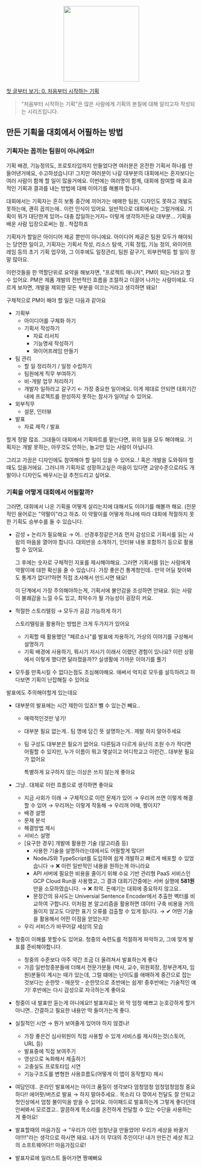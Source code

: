 <p align="center"><img src="https://i.imgur.com/wUFdbUb.png" width="200px"></p>

[첫 글부터 보기: 0. 처음부터 시작하는 기획](./)
> "처음부터 시작하는 기획"은  많은 사람에게 기획의 본질에 대해 알리고자 작성되는 시리즈입니다.

## 만든 기획을 대회에서 어필하는 방법
### 기획자는 꼽끼는 팀원이 아니에요!!
기획 배경, 기능정의도, 프로토타입까지 만들었다면 여러분은 온전한 기획서 하나를 만들어낸거에요, 수고하셨습니다! 그치만 여러분이 나갈 대부분의 대회에서는 혼자보다는 여러 사람이 함께 할 일이 많을거에요. 이번에는 여러명이 함께, 대회에 참여할 때 효과적인 기획과 결과를 내는 방법에 대해 이야기를 해볼까 합니다.

대회에서는 기획자는 흔히 보통 중간에 끼어가는 애매한 팀원, 디자인도 못하고 개발도 못하는애, 괜히 꼽끼는애.. 이런 인식이 있어요. 일반적으로 대회에서는 그럴거에요. 기획이 뭐가 대단한게 있어~ 대충 잡일하는거지~ 이렇게 생각하거든요 대부분... 기획을 배운 사람 입장으로써는 참.. 착잡하죠

기획자가 할일은 아이디어 제공 뿐만이 아니에요. 아이디어 제공은 팀원 모두가 해야되는 당연한 일이고, 기획자는 기획서 작성, 리소스 탐색, 기획 정립, 기능 정의, 와이어프레임 등의 초기 기획 업무와, 그 이후에도 일정관리, 팀원 갈구기, 외부컨택등 할 일이 정말 많아요.

이런것들을 한 역할단위로 요약을 해보자면, "프로젝트 매니저", PM이 되는거라고 할 수 있어요. PM은 제품 개발의 전반적인 흐름을 조절하고 이끌어 나가는 사람이에요. 다르게 보자면, 개발을 제외한 모든 부분을 이끄는거라고 생각하면 돼요!

구체적으로 PM이 해야 할 일은 다음과 같아요

-   기획부
    -   아이디어를 구체화 하기
    -   기획서 작성하기
        -   자료 리서치
        -   기능명세 작성하기
        -   와이어프레임 만들기
-   팀 관리
    -   할 일 정리하기 / 일정 수립하기
    -   팀원에게 직무 부여하기
    -   비-개발 업무 처리하기
    -   개발자 일하라고 갈구기 ← 가장 중요한 일이에요. 이게 제대로 안되면 대회기간 내에 프로젝트를 완성하지 못하는 참사가 일어날 수 있어요.
-   외부직무
    -   설문, 인터뷰
-   발표
    -   자료 제작 / 발표

할게 정말 많죠. 그대들이 대회에서 기획파트를 맡는다면, 위의 일을 모두 해야해요. 기획자는 개발 못하는, 아무것도 안하는, 놀고만 있는 사람이 아닙니다.

그리고 가끔은 디자인에도 참여해야 할 일이 있을 수 있어요..! 혹은 개발을 도와줘야 할 때도 있을거에요. 그러니까 기획자로 성장하고싶은 마음이 있다면 교양수준으로라도 개발이나 디자인도 배우시는걸 추천드리고 싶어요.

### 기획을 어떻게 대회에서 어필할까?
그러면, 대회에서 나온 기획을 어떻게 살리는지에 대해서도 이야기를 해볼까 해요. (전문적인 용어로는 "약팔이"라고 하죠. 이 약팔이를 어떻게 하냐에 따라 대회에 적절하지 못한 기획도 승부수를 둘 수 있습니다.

-   감성 + 논리가 필요해요 → 어.. 선경후정같은거죠 먼저 감성으로 기획서를 읽는 사람의 마음을 열어야 합니다. 대외반응 소개하기, 인터뷰 내용 포함하기 등으로 활용할 수 있어요.
    
    그 후에는 숫자로 구체적인 지표를 제시해야해요. 그러면 기획서를 읽는 사람에게 약팔이에 대한 확신을 줄 수 있습니다. 가장 좋은건 통계청인데.. 만약 어딜 찾아봐도 통계가 없다!?하면 직접 조사해서 만드시면 돼요!
    
    이 단계에서 가장 주의해야하는게, 기획서에 불안감을 조성하면 안돼요. 읽는 사람이 불쾌감을 느낄 수도 있고, 최악수가 될 가능성이 굉장히 커요.
    
-   적절한 스토리텔링 → 모두가 공감 가능하게 하기
    
    스토리텔링을 활용하는 방법은 크게 두가지가 있어요
    
    -   기획할 때 활용했던 "페르소나"를 발표에 차용하기, 가상의 이야기를 구성해서 설명하기
    -   기획 배경에 사용하기, 뭐시기 저시기 이래서 이랬던 경험이 있나요? 이런 상황에서 이렇게 했다면 달라졌을까?? 실생활에 가까운 이야기를 풀기
-   모두를 만족시킬 수 없다는점도 조심해야해요. 애써서 억지로 모두를 설득하려고 하다보면 기획이 난잡해질 수 있어요
    

발표에도 주의해야할게 있는데요

-   대부분의 발표에는 시간 제한이 있죠!! 뺄 수 있는건 빼요..
    
    -   매력적인것만 넣기!
        
    -   대부분 필요 없는게.. 팀 명에 담긴 뜻 설명하는거.. 제발 하지 말아주세요
        
    -   팀 구성도 대부분은 필요가 없어요. 다른팀과 다르게 유난히 조원 수가 적다면 어필할 수 있지만, 누가 이름이 뭐고 몇살이고 어디학교고 이런건.. 대부분 필요가 없어요
        
        특별하게 요구하지 않는 이상은 쓰지 않는게 좋아요
        
-   그냥.. 대체로 이런 흐름으로 생각하면 좋아요
    
    -   지금 사회가 이래 → 구체적으로 이런 문제가 있어 → 우리꺼 쓰면 이렇게 해결할 수 있어 → 우리꺼는 이렇게 작동해 → 우리꺼 어때, 짱이지?
    -   배경 설명
    -   문제 분석
    -   해결방법 제시
    -   서비스 설명
    -   [요구한 경우] 개발에 활용한 기술 (알고리즘 등)
        -   사용한 기술을 설명하라는데에서도 어필할게 많다!!
        -   NodeJS와 TypeScript를 도입하여 쉽게 개발하고 빠르게 배포할 수 있었습니다 → ❌ 이런 일반적인 내용을 원하는게 아니라요
        -   API 서버에 필요한 비용을 줄이기 위해 수요 기반 관리형 PaaS 서비스인 GCP Cloud Run을 사용했고, 그 결과 대회기간중에는 서버 실행에 **581원**만을 소모하였습니다. → ❌ 최악. 돈얘기는 대회에 중요하지 않고요..
        -   문장간의 유사도는 Universial Sentence Encoder에서 추출한 벡터를 비교하여 구합니다. 이처럼 본 알고리즘을 활용하면 데이터 구축 비용을 거의 들이지 않고도 다양한 표기 오류를 검출할 수 있게 됩니다. → ✔ 어떤 기술을 활용해서 어떤 이점을 얻었는지!
    -   우리 서비스가 바꾸어갈 세상의 모습
-   청중이 이해를 못할수도 있어요. 청중의 숙련도를 적절하게 파악하고, 그에 맞게 발표를 준비해야합니다.
    
    -   청중의 수준보다 아주 약간 조금 더 올려쳐서 발표하는게 좋다
    -   가끔 일반청중분들에 더해서 전문가분들 (박사, 교수, 위원회장, 정부관계자, 임원)분들이 계시는 때가 있는데, 그럴 떄에는 난이도를 애매하게 중간으로 잡는것보다는 순한맛 - 매운맛 - 순한맛으로 초반에는 쉽게! 중후반에는 기술적인 얘기! 후반에는 다시 감성으로 자극하는게 좋아요
-   청중이 내 발표만 듣는게 아니에요!! 발표자료는 와 막 엄청 예쁘고 눈호강하게 할거 아니면.. 간결하고 필요한 내용만 딱 들어가는게 좋다.
    
-   실질적인 시연 → 뭔가 보여줄게 있어야 하지 않겠나!
    
    -   가장 좋은건 심사위원이 직접 사용할 수 있게 서비스를 제시하는것(스토어, URL 등)
    -   발표중에 직접 보여주기
    -   영상으로 녹화해서 제출하기
    -   고충실도 프로토타입 시연
    -   기능구조도를 변형한 사용흐름도(어떻게 이 앱이 동작할지) 제시
-   여담인데.. 온라인 발표에서는 마이크 품질이 생각보다 엄청엄청 엄청엄청엄청 중요하다!! 에어팟/버즈로 발표 → 하지 말아주세요.. 목소리 다 깎여서 전달도 잘 안되고 첫인상에서 엄청 불이익을 받을 수 있어요. 아이패드로 발표하는게 그렇게 좋다던데 안써봐서 모르겠고.. 깔끔하게 목소리를 온전하게 전달할 수 있는 수단을 사용하는게 좋아요!
    
-   발표할때의 마음가짐 → "우리가 이런 엄청난걸 만들었어! 우리가 세상을 바꿀거야!!!!"라는 생각으로 하시면 돼요. 내가 이 무대의 주인이다! 내가 만든건 세상 최고의 소프트웨어다!! 마음가짐으로!
    
-   발표자료에 일러스트 들어가면 짱예뻐요
<!--stackedit_data:
eyJoaXN0b3J5IjpbLTExODk0MzUwNDhdfQ==
-->